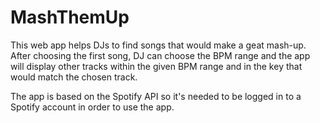 # MashThemUp

This web app helps DJs to find songs that would make a geat mash-up. After choosing the first song, DJ can choose the BPM range and the app will display other tracks within the given BPM range and in the key that would match the chosen track.

The app is based on the Spotify API so it's needed to be logged in to a Spotify account in order to use the app.
